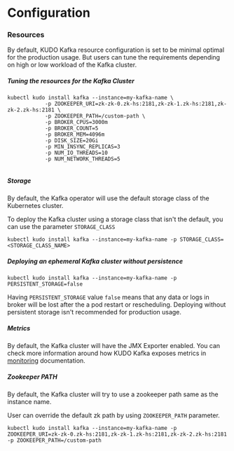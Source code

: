 # Configuration 

### Resources

By default, KUDO Kafka resource configuration is set to be minimal optimal for the production usage. 
But users can tune the requirements depending on high or low workload of the Kafka cluster.  

##### Tuning the resources for the Kafka Cluster

```
kubectl kudo install kafka --instance=my-kafka-name \
            -p ZOOKEEPER_URI=zk-zk-0.zk-hs:2181,zk-zk-1.zk-hs:2181,zk-zk-2.zk-hs:2181 \
            -p ZOOKEEPER_PATH=/custom-path \
            -p BROKER_CPUS=3000m
            -p BROKER_COUNT=5
            -p BROKER_MEM=4096m
            -p DISK_SIZE=20Gi
            -p MIN_INSYNC_REPLICAS=3
            -p NUM_IO_THREADS=10
            -p NUM_NETWORK_THREADS=5
          
```

##### Storage

By default, the Kafka operator will use the default storage class of the Kubernetes cluster. 

To deploy the Kafka cluster using a storage class that isn't the default, you can use the parameter `STORAGE_CLASS`

```
kubectl kudo install kafka --instance=my-kafka-name -p STORAGE_CLASS=<STORAGE_CLASS_NAME>
```

##### Deploying an ephemeral Kafka cluster without persistence

```
kubectl kudo install kafka --instance=my-kafka-name -p PERSISTENT_STORAGE=false
```

Having `PERSISTENT_STORAGE` value `false` means that any data or logs in broker will be lost after the a pod restart or rescheduling.
Deploying without persistent storage isn't recommended for production usage. 

##### Metrics

By default, the Kafka cluster will have the JMX Exporter enabled. You can check more information around how KUDO Kafka exposes metrics in [monitoring](./monitoring.md) documentation.

##### Zookeeper PATH

By default, the Kafka cluster will try to use a zookeeper path same as the instance name.

User can override the default zk path by using `ZOOKEEPER_PATH` parameter.

```
kubectl kudo install kafka --instance=my-kafka-name -p ZOOKEEPER_URI=zk-zk-0.zk-hs:2181,zk-zk-1.zk-hs:2181,zk-zk-2.zk-hs:2181 -p ZOOKEEPER_PATH=/custom-path
```

